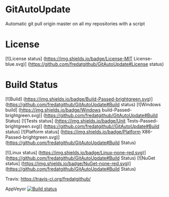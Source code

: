 # GitAutoUpdate
Automatic git pull origin master on all my repositories with a script

# License
[![License status] (https://img.shields.io/badge/License-MIT License-blue.svg)] (https://github.com/fredatgithub/GitAutoUpdate#License status)

# Build Status
[![Build] (https://img.shields.io/badge/Build-Passed-brightgreen.svg)] (https://github.com/fredatgithub/GitAutoUpdate#Build status)
[![Windows build] (https://img.shields.io/badge/Windows build-Passed-brightgreen.svg)] (https://github.com/fredatgithub/GitAutoUpdate#Build Status)
[![Tests status] (https://img.shields.io/badge/Unit Tests-Passed-brightgreen.svg)] (https://github.com/fredatgithub//GitAutoUpdate#Build status)
[![Platform status] (https://img.shields.io/badge/Platform X86-Passed-brightgreen.svg)] (https://github.com/fredatgithub/GitAutoUpdate#Build Status)

[![Linux status] (https://img.shields.io/badge/Linux-none-red.svg)] (https://github.com/fredatgithub/GitAutoUpdate#Build Status)
[![NuGet status] (https://img.shields.io/badge/NuGet-none-red.svg)] (https://github.com/fredatgithub/GitAutoUpdate#Build Status)

Travis: https://travis-ci.org/fredatgithub/

AppVeyor [![Build status](https://ci.appveyor.com/api/projects/status/i3378pd0rkx7cfliuenfvsyo/branch/master?svg=true)](https://ci.appveyor.com/project/fredatgithub/GitAutoUpdate/branch/master) 
